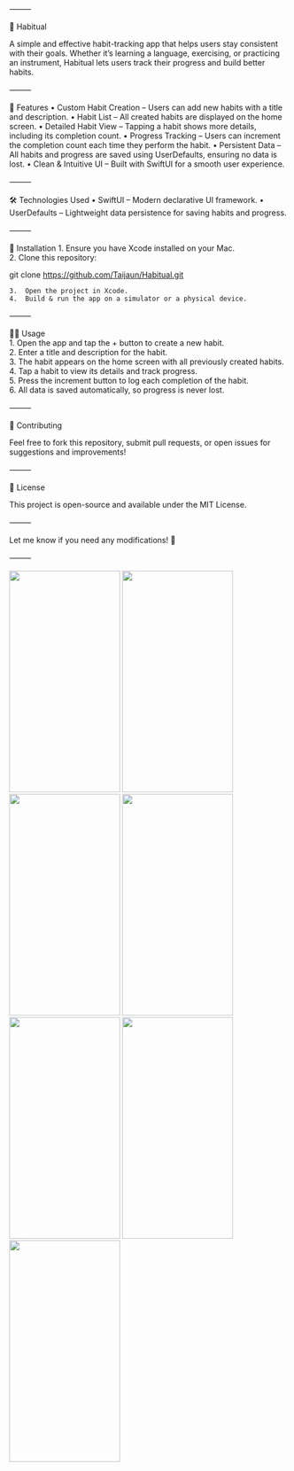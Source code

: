 ⸻

📅 Habitual

A simple and effective habit-tracking app that helps users stay consistent with their goals. Whether it’s learning a language, exercising, or practicing an instrument, Habitual lets users track their progress and build better habits.

⸻

🚀 Features
	•	Custom Habit Creation – Users can add new habits with a title and description.
	•	Habit List – All created habits are displayed on the home screen.
	•	Detailed Habit View – Tapping a habit shows more details, including its completion count.
	•	Progress Tracking – Users can increment the completion count each time they perform the habit.
	•	Persistent Data – All habits and progress are saved using UserDefaults, ensuring no data is lost.
	•	Clean & Intuitive UI – Built with SwiftUI for a smooth user experience.

⸻

🛠 Technologies Used
	•	SwiftUI – Modern declarative UI framework.
	•	UserDefaults – Lightweight data persistence for saving habits and progress.

⸻

📲 Installation
	1.	Ensure you have Xcode installed on your Mac.<br>
	2.	Clone this repository:

git clone https://github.com/Taijaun/Habitual.git


	3.	Open the project in Xcode.
	4.	Build & run the app on a simulator or a physical device.

⸻

🏃‍♂️ Usage<br>
	1.	Open the app and tap the + button to create a new habit.<br>
	2.	Enter a title and description for the habit.<br>
	3.	The habit appears on the home screen with all previously created habits.<br>
	4.	Tap a habit to view its details and track progress.<br>
	5.	Press the increment button to log each completion of the habit.<br>
	6.	All data is saved automatically, so progress is never lost.<br>

⸻

🎯 Contributing

Feel free to fork this repository, submit pull requests, or open issues for suggestions and improvements!

⸻

📄 License

This project is open-source and available under the MIT License.

⸻

Let me know if you need any modifications! 🚀

⸻

<img src = "https://github.com/user-attachments/assets/839901f9-50bb-457c-9c2f-3d3dd1d4672f" width = "200" height = "400">
<img src = "https://github.com/user-attachments/assets/994485f0-5aa1-49e8-811d-82af774cc140" width = "200" height = "400">
<img src = "https://github.com/user-attachments/assets/079ffd00-721b-495d-ab80-8c6d74bdab08" width = "200" height = "400">
<img src = "https://github.com/user-attachments/assets/f306e212-7cb5-414e-ad0d-f993470fe5f9" width = "200" height = "400">
<img src = "https://github.com/user-attachments/assets/e380e4af-2f1f-4ac3-a5a8-3e6608c49f50" width = "200" height = "400">
<img src = "https://github.com/user-attachments/assets/9f48292e-2160-4980-a79f-b22f6d4bbc93" width = "200" height = "400">
<img src = "https://github.com/user-attachments/assets/fe189251-24a6-41a7-8ce9-3d6a9b90200d" width = "200" height = "400">
